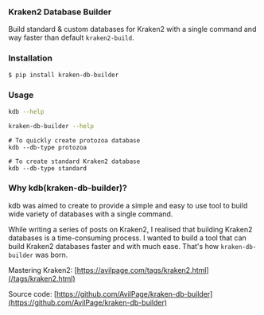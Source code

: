 <!--
.. title: Kraken2 Database Builder
.. slug: kdb
.. date: 2024-08-04 01:21:21 UTC
.. tags:
.. category: projects
.. link:
.. description:
.. type: text
-->


### Kraken2 Database Builder

Build standard & custom databases for Kraken2 with a single command and way faster than default `kraken2-build`.


### Installation

```bash
$ pip install kraken-db-builder
```

### Usage

```bash
kdb --help

kraken-db-builder --help
```

```shell
# To quickly create protozoa database
kdb --db-type protozoa

# To create standard Kraken2 database
kdb --db-type standard
```

### Why kdb(kraken-db-builder)?

kdb was aimed to create to provide a simple and easy to use tool to build wide variety of databases with a single command.

While writing a series of posts on Kraken2, I realised that building Kraken2 databases is a time-consuming process. I wanted to build a tool that can build Kraken2 databases faster and with much ease. That's how `kraken-db-builder` was born.

Mastering Kraken2: [https://avilpage.com/tags/kraken2.html](/tags/kraken2.html)

Source code: [https://github.com/AvilPage/kraken-db-builder](https://github.com/AvilPage/kraken-db-builder)
